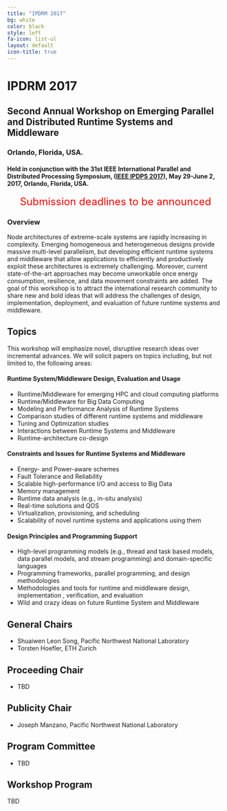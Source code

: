 ```yaml
---
title: "IPDRM 2017"
bg: white
color: black
style: left
fa-icon: list-ul
layout: default
icon-title: true
---
```


# IPDRM 2017

<div style="text-align:center;">
  <span class="fa-stack subtlecircle" style="font-size:64px; background:rgba(0,128,0,0.1)">
    <i class="fa fa-circle fa-stack-2x text-white"></i>
    <i class="fa fa-server fa-stack-1x text-green"></i>
  </span>
</div>

## Second Annual Workshop on Emerging Parallel and Distributed Runtime Systems and Middleware

### Orlando, Florida, USA.

#### Held in conjunction with the 31st IEEE International Parallel and Distributed Processing Symposium, ([IEEE IPDPS 2017](http://www.ipdps.org/)), May 29-June 2, 2017, Orlando, Florida, USA.

<div style="text-align:center;">
  <p>
  <font style="color:red;font-size:18pt;font-face:bold;">
  Submission deadlines to be announced
  </font>
  </p>
</div>

### Overview

Node architectures of extreme-scale systems are rapidly increasing in complexity. Emerging homogeneous and heterogeneous designs provide massive multi-level parallelism, but developing efficient runtime systems and middleware that allow applications to efficiently and productively exploit these architectures is extremely challenging.  Moreover, current state-of-the-art approaches may become unworkable once energy consumption, resilience, and data movement constraints are added. The goal of this workshop is to attract the international research community to share new and bold ideas that will address the challenges of design, implementation, deployment, and evaluation of future runtime systems and middleware.

## Topics

This workshop will emphasize novel, disruptive research ideas over incremental advances. We will solicit papers on topics including, but not limited to, the following areas:

#### Runtime System/Middleware Design, Evaluation and Usage
* Runtime/Middleware for emerging HPC and cloud computing platforms
* Runtime/Middleware for Big Data Computing
* Modeling and Performance Analysis of Runtime Systems
* Comparison studies of different runtime systems and middleware
* Tuning and Optimization studies
* Interactions between Runtime Systems and Middleware
* Runtime-architecture co-design

#### Constraints and Issues for Runtime Systems and Middleware
* Energy- and Power-aware schemes
* Fault Tolerance and Reliability
* Scalable high-performance I/O and access to Big Data
* Memory management
* Runtime data analysis (e.g., in-situ analysis)
* Real-time solutions and QOS
* Virtualization, provisioning, and scheduling
* Scalability of novel runtime systems and applications using them

#### Design Principles and Programming Support
* High-level programming models (e.g., thread and task based models, data parallel models, and stream programming) and domain-specific languages
* Programming frameworks, parallel programming, and design methodologies
* Methodologies and tools for runtime and middleware design, implementation , verification, and evaluation
* Wild and crazy ideas on future Runtime System and Middleware

## General Chairs

* Shuaiwen Leon Song, Pacific Northwest National Laboratory
* Torsten Hoefler, ETH Zurich

## Proceeding Chair

* TBD

## Publicity Chair

* Joseph Manzano, Pacific Northwest National Laboratory

## Program Committee

* TBD

## Workshop Program

TBD
